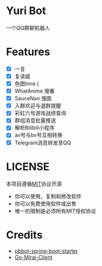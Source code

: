 # Yuri Bot
一个QQ群聊机器人
# Features
- [x] 一言
- [x] 复读姬
- [x] 色图time (
- [x] WhatAnime 搜番
- [x] SauceNao 搜图
- [x] 入群欢迎与退群提醒
- [x] 彩虹六号游戏战绩查询
- [x] 群组消息批量推送
- [x] 解析Bilibili小程序
- [x] av号与bv号互相转换
- [x] Telegram消息转发至QQ

# LICENSE
本项目遵循[MIT](https://opensource.org/licenses/MIT)协议开源
* 你可以使用，复制和修改软件
* 你可以免费使用软件或出售
* 唯一的限制是必须附有MIT授权协议

# Credits
* [pbbot-spring-boot-starter](https://github.com/ProtobufBot/pbbot-spring-boot-starter)
* [Go-Mirai-Client](https://github.com/ProtobufBot/Go-Mirai-Client)